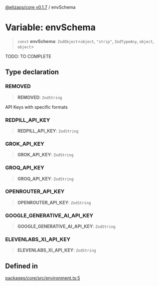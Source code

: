 [@elizaos/core v0.1.7](../index.md) / envSchema

# Variable: envSchema

> `const` **envSchema**: `ZodObject`\<`object`, `"strip"`, `ZodTypeAny`, `object`, `object`\>

TODO: TO COMPLETE

## Type declaration

### REMOVED

> **REMOVED**: `ZodString`

API Keys with specific formats

### REDPILL_API_KEY

> **REDPILL_API_KEY**: `ZodString`

### GROK_API_KEY

> **GROK_API_KEY**: `ZodString`

### GROQ_API_KEY

> **GROQ_API_KEY**: `ZodString`

### OPENROUTER_API_KEY

> **OPENROUTER_API_KEY**: `ZodString`

### GOOGLE_GENERATIVE_AI_API_KEY

> **GOOGLE_GENERATIVE_AI_API_KEY**: `ZodString`

### ELEVENLABS_XI_API_KEY

> **ELEVENLABS_XI_API_KEY**: `ZodString`

## Defined in

[packages/core/src/environment.ts:5](https://github.com/ai16z/eliza/blob/main/packages/core/src/environment.ts#L5)

